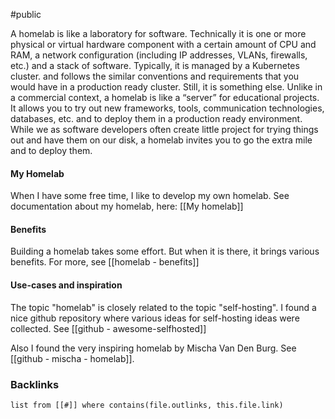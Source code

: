 #public

A homelab is like a laboratory for software. Technically it is one or more physical or virtual hardware component with a certain amount of CPU and RAM, a network configuration (including IP addresses, VLANs, firewalls, etc.) and a stack of software. Typically, it is managed by a Kubernetes cluster. and follows the similar conventions and requirements that you would have in a production ready cluster. 
Still, it is something else. Unlike in a commercial context, a homelab is like a “server” for educational projects. It allows you to try out new frameworks, tools, communication technologies, databases, etc. and to deploy them in a production ready environment. 
While we as software developers often create little project for trying things out and have them on our disk, a homelab invites you to go the extra mile and to deploy them. 

#### My Homelab
When I have some free time, I like to develop my own homelab. See documentation about my homelab, here: [[My homelab]]

#### Benefits
Building a homelab takes some effort. But when it is there, it brings various benefits. For more, see [[homelab - benefits]]

#### Use-cases and inspiration
The topic "homelab" is closely related to the topic "self-hosting". I found a nice github repository where various ideas for self-hosting ideas were collected. See [[github - awesome-selfhosted]]

Also I found the very inspiring homelab by Mischa Van Den Burg. See [[github - mischa - homelab]].


### Backlinks
```dataview 
list from [[#]] where contains(file.outlinks, this.file.link)
```

